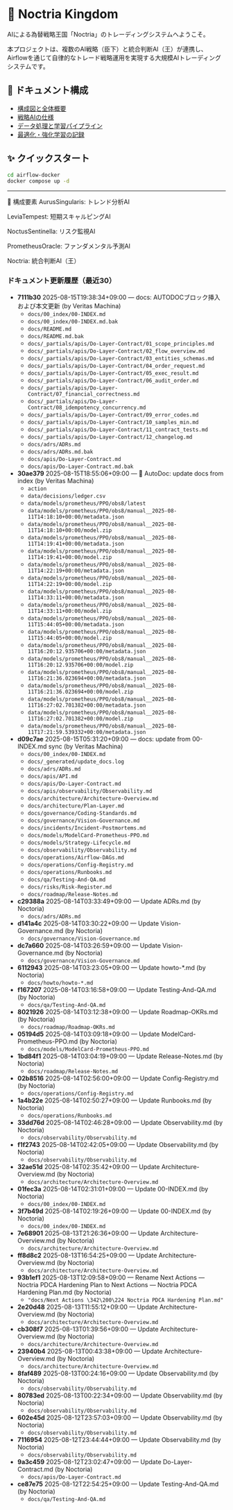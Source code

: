 # 👑 Noctria Kingdom

AIによる為替戦略王国「Noctria」のトレーディングシステムへようこそ。

本プロジェクトは、複数のAI戦略（臣下）と統合判断AI（王）が連携し、Airflowを通じて自律的なトレード戦略運用を実現する大規模AIトレーディングシステムです。

## 📁 ドキュメント構成

- [構成図と全体概要](docs/architecture.md)
- [戦略AIの仕様](docs/strategy_manual.md)
- [データ処理と学習パイプライン](docs/data_handling.md)
- [最適化・強化学習の記録](docs/optimization_notes.md)

## ✨ クイックスタート

```bash
cd airflow-docker
docker compose up -d
```

---

🧠 構成要素
AurusSingularis: トレンド分析AI

LeviaTempest: 短期スキャルピングAI

NoctusSentinella: リスク監視AI

PrometheusOracle: ファンダメンタル予測AI

Noctria: 統合判断AI（王）
<!-- AUTODOC:BEGIN mode=git_log path_globs="README.md;docs/**/*.md" title=ドキュメント更新履歴（最近30） limit=30 since=2025-08-01 -->
### ドキュメント更新履歴（最近30）

- **7111b30** 2025-08-15T19:38:34+09:00 — docs: AUTODOCブロック挿入および本文更新 (by Veritas Machina)
  - `docs/00_index/00-INDEX.md`
  - `docs/00_index/00-INDEX.md.bak`
  - `docs/README.md`
  - `docs/README.md.bak`
  - `docs/_partials/apis/Do-Layer-Contract/01_scope_principles.md`
  - `docs/_partials/apis/Do-Layer-Contract/02_flow_overview.md`
  - `docs/_partials/apis/Do-Layer-Contract/03_entities_schemas.md`
  - `docs/_partials/apis/Do-Layer-Contract/04_order_request.md`
  - `docs/_partials/apis/Do-Layer-Contract/05_exec_result.md`
  - `docs/_partials/apis/Do-Layer-Contract/06_audit_order.md`
  - `docs/_partials/apis/Do-Layer-Contract/07_financial_correctness.md`
  - `docs/_partials/apis/Do-Layer-Contract/08_idempotency_concurrency.md`
  - `docs/_partials/apis/Do-Layer-Contract/09_error_codes.md`
  - `docs/_partials/apis/Do-Layer-Contract/10_samples_min.md`
  - `docs/_partials/apis/Do-Layer-Contract/11_contract_tests.md`
  - `docs/_partials/apis/Do-Layer-Contract/12_changelog.md`
  - `docs/adrs/ADRs.md`
  - `docs/adrs/ADRs.md.bak`
  - `docs/apis/Do-Layer-Contract.md`
  - `docs/apis/Do-Layer-Contract.md.bak`
- **30ae379** 2025-08-15T18:55:06+09:00 — 📄 AutoDoc: update docs from index (by Veritas Machina)
  - `action`
  - `data/decisions/ledger.csv`
  - `data/models/prometheus/PPO/obs8/latest`
  - `data/models/prometheus/PPO/obs8/manual__2025-08-11T14:18:10+00:00/metadata.json`
  - `data/models/prometheus/PPO/obs8/manual__2025-08-11T14:18:10+00:00/model.zip`
  - `data/models/prometheus/PPO/obs8/manual__2025-08-11T14:19:41+00:00/metadata.json`
  - `data/models/prometheus/PPO/obs8/manual__2025-08-11T14:19:41+00:00/model.zip`
  - `data/models/prometheus/PPO/obs8/manual__2025-08-11T14:22:19+00:00/metadata.json`
  - `data/models/prometheus/PPO/obs8/manual__2025-08-11T14:22:19+00:00/model.zip`
  - `data/models/prometheus/PPO/obs8/manual__2025-08-11T14:33:11+00:00/metadata.json`
  - `data/models/prometheus/PPO/obs8/manual__2025-08-11T14:33:11+00:00/model.zip`
  - `data/models/prometheus/PPO/obs8/manual__2025-08-11T15:44:05+00:00/metadata.json`
  - `data/models/prometheus/PPO/obs8/manual__2025-08-11T15:44:05+00:00/model.zip`
  - `data/models/prometheus/PPO/obs8/manual__2025-08-11T16:20:12.935706+00:00/metadata.json`
  - `data/models/prometheus/PPO/obs8/manual__2025-08-11T16:20:12.935706+00:00/model.zip`
  - `data/models/prometheus/PPO/obs8/manual__2025-08-11T16:21:36.023694+00:00/metadata.json`
  - `data/models/prometheus/PPO/obs8/manual__2025-08-11T16:21:36.023694+00:00/model.zip`
  - `data/models/prometheus/PPO/obs8/manual__2025-08-11T16:27:02.701382+00:00/metadata.json`
  - `data/models/prometheus/PPO/obs8/manual__2025-08-11T16:27:02.701382+00:00/model.zip`
  - `data/models/prometheus/PPO/obs8/manual__2025-08-11T17:21:59.539332+00:00/metadata.json`
- **d09c7ae** 2025-08-15T05:31:20+09:00 — docs: update from 00-INDEX.md sync (by Veritas Machina)
  - `docs/00_index/00-INDEX.md`
  - `docs/_generated/update_docs.log`
  - `docs/adrs/ADRs.md`
  - `docs/apis/API.md`
  - `docs/apis/Do-Layer-Contract.md`
  - `docs/apis/observability/Observability.md`
  - `docs/architecture/Architecture-Overview.md`
  - `docs/architecture/Plan-Layer.md`
  - `docs/governance/Coding-Standards.md`
  - `docs/governance/Vision-Governance.md`
  - `docs/incidents/Incident-Postmortems.md`
  - `docs/models/ModelCard-Prometheus-PPO.md`
  - `docs/models/Strategy-Lifecycle.md`
  - `docs/observability/Observability.md`
  - `docs/operations/Airflow-DAGs.md`
  - `docs/operations/Config-Registry.md`
  - `docs/operations/Runbooks.md`
  - `docs/qa/Testing-And-QA.md`
  - `docs/risks/Risk-Register.md`
  - `docs/roadmap/Release-Notes.md`
- **c29388a** 2025-08-14T03:33:49+09:00 — Update ADRs.md (by Noctoria)
  - `docs/adrs/ADRs.md`
- **d141a4c** 2025-08-14T03:30:22+09:00 — Update Vision-Governance.md (by Noctoria)
  - `docs/governance/Vision-Governance.md`
- **dc7a660** 2025-08-14T03:26:59+09:00 — Update Vision-Governance.md (by Noctoria)
  - `docs/governance/Vision-Governance.md`
- **6112943** 2025-08-14T03:23:05+09:00 — Update howto-*.md (by Noctoria)
  - `docs/howto/howto-*.md`
- **f167207** 2025-08-14T03:16:58+09:00 — Update Testing-And-QA.md (by Noctoria)
  - `docs/qa/Testing-And-QA.md`
- **8021926** 2025-08-14T03:12:38+09:00 — Update Roadmap-OKRs.md (by Noctoria)
  - `docs/roadmap/Roadmap-OKRs.md`
- **05194d5** 2025-08-14T03:09:18+09:00 — Update ModelCard-Prometheus-PPO.md (by Noctoria)
  - `docs/models/ModelCard-Prometheus-PPO.md`
- **1bd84f1** 2025-08-14T03:04:19+09:00 — Update Release-Notes.md (by Noctoria)
  - `docs/roadmap/Release-Notes.md`
- **02b8516** 2025-08-14T02:56:00+09:00 — Update Config-Registry.md (by Noctoria)
  - `docs/operations/Config-Registry.md`
- **1a4b22e** 2025-08-14T02:50:27+09:00 — Update Runbooks.md (by Noctoria)
  - `docs/operations/Runbooks.md`
- **33dd76d** 2025-08-14T02:46:28+09:00 — Update Observability.md (by Noctoria)
  - `docs/observability/Observability.md`
- **f1f2743** 2025-08-14T02:42:05+09:00 — Update Observability.md (by Noctoria)
  - `docs/observability/Observability.md`
- **32ae51d** 2025-08-14T02:35:42+09:00 — Update Architecture-Overview.md (by Noctoria)
  - `docs/architecture/Architecture-Overview.md`
- **01fec3a** 2025-08-14T02:31:01+09:00 — Update 00-INDEX.md (by Noctoria)
  - `docs/00_index/00-INDEX.md`
- **3f7b49d** 2025-08-14T02:19:26+09:00 — Update 00-INDEX.md (by Noctoria)
  - `docs/00_index/00-INDEX.md`
- **7e68901** 2025-08-13T21:26:36+09:00 — Update Architecture-Overview.md (by Noctoria)
  - `docs/architecture/Architecture-Overview.md`
- **ff8d8c2** 2025-08-13T16:54:25+09:00 — Update Architecture-Overview.md (by Noctoria)
  - `docs/architecture/Architecture-Overview.md`
- **93b1ef1** 2025-08-13T12:09:58+09:00 — Rename Next Actions — Noctria PDCA Hardening Plan to Next Actions — Noctria PDCA Hardening Plan.md (by Noctoria)
  - `"docs/Next Actions \342\200\224 Noctria PDCA Hardening Plan.md"`
- **2e20d48** 2025-08-13T11:55:12+09:00 — Update Architecture-Overview.md (by Noctoria)
  - `docs/architecture/Architecture-Overview.md`
- **cb308f7** 2025-08-13T01:39:56+09:00 — Update Architecture-Overview.md (by Noctoria)
  - `docs/architecture/Architecture-Overview.md`
- **23940b4** 2025-08-13T00:43:38+09:00 — Update Architecture-Overview.md (by Noctoria)
  - `docs/architecture/Architecture-Overview.md`
- **8faf489** 2025-08-13T00:24:16+09:00 — Update Observability.md (by Noctoria)
  - `docs/observability/Observability.md`
- **80783ed** 2025-08-13T00:22:34+09:00 — Update Observability.md (by Noctoria)
  - `docs/observability/Observability.md`
- **602e45d** 2025-08-12T23:57:03+09:00 — Update Observability.md (by Noctoria)
  - `docs/observability/Observability.md`
- **7116954** 2025-08-12T23:44:44+09:00 — Update Observability.md (by Noctoria)
  - `docs/observability/Observability.md`
- **9a3c459** 2025-08-12T23:02:47+09:00 — Update Do-Layer-Contract.md (by Noctoria)
  - `docs/apis/Do-Layer-Contract.md`
- **ce87e75** 2025-08-12T22:54:25+09:00 — Update Testing-And-QA.md (by Noctoria)
  - `docs/qa/Testing-And-QA.md`
<!-- AUTODOC:END -->

